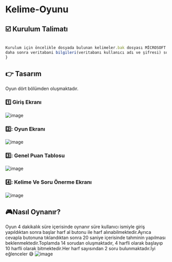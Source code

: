 # Kelime-Oyunu
 ## :ballot_box_with_check: Kurulum Talimatı
```javascript

Kurulum için öncelikle dosyada bulunan kelimeler.bak dosyası MİCROSOFT  SQL SERVER MANAGEMENT  STUDİO  aracılığıyla veritabanı dosyası import edilir
daha sonra veritabani bilgileri(veritabanı kullanıcı adı ve şifresi) sql.cs dosyasına girilir ve kelimeoyun.exe çalıştırılır.
}
```
## :point_right: **Tasarım**
Oyun dört bölümden oluşmaktadır.
### :one: **Giriş Ekranı**
![image](https://user-images.githubusercontent.com/44025618/114556798-bb260280-9c71-11eb-8d26-c26ba51fb639.png)
### 2️⃣: **Oyun Ekranı**
![image](https://user-images.githubusercontent.com/44025618/114556916-d85ad100-9c71-11eb-81ef-12155f5ca91f.png)
### 3️⃣: **Genel Puan Tablosu**
![image](https://user-images.githubusercontent.com/44025618/114557095-ffb19e00-9c71-11eb-8d4a-572278959986.png)
### 4️⃣: **Kelime Ve Soru Önerme Ekranı**
![image](https://user-images.githubusercontent.com/44025618/114557172-15bf5e80-9c72-11eb-8a1b-4f06d0e51dcb.png)

## :video_game:**Nasıl Oynanır?**
Oyun 4 dakikalık süre içerisinde oynanır süre kullanıcı ismiyle giriş yapıldıktan sonra başlar harf al butonu ile harf alınabilmektedir.Ayrıca cevapla  butonuna tıklandıktan sonra 20 saniye içerisinde tahminin yapılması beklenmektedir.Toplamda 14 sorudan oluşmaktadır, 4 harfli olarak başlayıp 10 harfli olarak bitmektedir.Her harf sayısından 2 soru bulunmaktadır.İyi eğlenceler 😅
![image](https://user-images.githubusercontent.com/44025618/114556916-d85ad100-9c71-11eb-81ef-12155f5ca91f.png)






